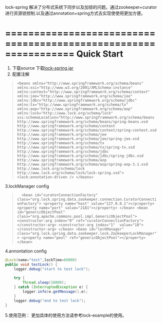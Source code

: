 lock-spring 解决了分布式系统下同步以及加锁的问题。通过zookeeper+curator进行资源锁控制.以及通过annotation+spring方式去实现使使用更加方便。

 ================================================================
 Quick Start
 ================================================================
 1. 下载source
    下载[lock-spring.jar](https://github.com/zouyingchun/lock-spring/blob/developer/lib/lock-spring-1.0.0.jar)
 2. 配置注解
   > `<beans xmlns="http://www.springframework.org/schema/beans"
	xmlns:xsi="http://www.w3.org/2001/XMLSchema-instance" xmlns:context="http://www.springframework.org/schema/context"
	xmlns:jee="http://www.springframework.org/schema/jee" xmlns:jdbc="http://www.springframework.org/schema/jdbc"
	xmlns:tx="http://www.springframework.org/schema/tx" xmlns:aop="http://www.springframework.org/schema/aop"
	xmlns:lock="http://www.lock.org/schema/lock"
	xsi:schemaLocation="http://www.springframework.org/schema/beans http://www.springframework.org/schema/beans/spring-beans.xsd
        http://www.springframework.org/schema/context http://www.springframework.org/schema/context/spring-context.xsd
        http://www.springframework.org/schema/jee http://www.springframework.org/schema/jee/spring-jee.xsd
        http://www.springframework.org/schema/tx http://www.springframework.org/schema/tx/spring-tx.xsd
        http://www.springframework.org/schema/jdbc http://www.springframework.org/schema/jdbc/spring-jdbc.xsd
        http://www.springframework.org/schema/aop 
        http://www.springframework.org/schema/aop/spring-aop-3.1.xsd
        http://www.lock.org/schema/lock http://www.lock.org/schema/lock/lock-spring.xsd">
    <lock:annotation-driven />
</beans>`

3.lockManager config
>`	<bean id="curatorConnectionFactory"
		class="org.lock.spring.data.zookeeper.connection.CuratorConnectionFactory">
		<property name="host" value="127.0.0.1"></property>
		<property name="port" value="2181"></property>
	</bean>
	<bean id="genericObjectPool" class="org.apache.commons.pool.impl.GenericObjectPool">
		<constructor-arg index="0" ref="curatorConnectionFactory">
		</constructor-arg>
		<constructor-arg index="1"  value="10">
		</constructor-arg>
	</bean>
	<bean id="lockManager" class="org.lock.spring.data.zookeeper.lock.ZookeeperLockManager">
		<property name="pool" ref="genericObjectPool"></property>
	</bean>`
	
4.annontation config
```java
@Lock(name="test",lockTime=60000)
public void testLock() {
	logger.debug("start to test lock");
	
	try {
		Thread.sleep(10000);
	} catch (InterruptedException e) {
		logger.info(e.getMessage(),e);
	}
	logger.debug("end to test lock");
}
```
5.使用范例：
    更加具体的使用方法请参考lock-example的使用。


